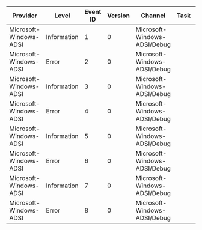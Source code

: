 Provider                |  Level        |  Event ID  |  Version  |  Channel                       |  Task  |  Opcode  |  Keyword    |  Message
------------------------|---------------|------------|-----------|--------------------------------|--------|----------|-------------|---------
Microsoft-Windows-ADSI  |  Information  |  1         |  0        |  Microsoft-Windows-ADSI/Debug  |        |          |  schema     |
Microsoft-Windows-ADSI  |  Error        |  2         |  0        |  Microsoft-Windows-ADSI/Debug  |        |          |  schema     |
Microsoft-Windows-ADSI  |  Information  |  3         |  0        |  Microsoft-Windows-ADSI/Debug  |        |          |  changepwd  |
Microsoft-Windows-ADSI  |  Error        |  4         |  0        |  Microsoft-Windows-ADSI/Debug  |        |          |  changepwd  |
Microsoft-Windows-ADSI  |  Information  |  5         |  0        |  Microsoft-Windows-ADSI/Debug  |        |          |  setpwd     |
Microsoft-Windows-ADSI  |  Error        |  6         |  0        |  Microsoft-Windows-ADSI/Debug  |        |          |  setpwd     |
Microsoft-Windows-ADSI  |  Information  |  7         |  0        |  Microsoft-Windows-ADSI/Debug  |        |          |  bindcache  |
Microsoft-Windows-ADSI  |  Error        |  8         |  0        |  Microsoft-Windows-ADSI/Debug  |        |          |  bindcache  |